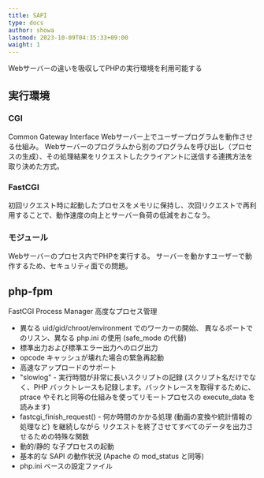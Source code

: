 ```yaml
---
title: SAPI
type: docs
author: showa
lastmod: 2023-10-09T04:35:33+09:00
waight: 1
---
```


Webサーバーの違いを吸収してPHPの実行環境を利用可能する

## 実行環境

### CGI

Common Gateway Interface
Webサーバー上でユーザープログラムを動作させる仕組み。
Webサーバーのプログラムから別のプログラムを呼び出し（プロセスの生成）、その処理結果をリクエストしたクライアントに送信する連携方法を取り決めた方式。

### FastCGI

初回リクエスト時に起動したプロセスをメモリに保持し、次回リクエストで再利用することで、動作速度の向上とサーバー負荷の低減をおこなう。

### モジュール

Webサーバーのプロセス内でPHPを実行する。
サーバーを動かすユーザーで動作するため、セキュリティ面での問題。

## php-fpm

FastCGI Process Manager
高度なプロセス管理

- 異なる uid/gid/chroot/environment でのワーカーの開始、 異なるポートでのリスン、異なる php.ini の使用 (safe_mode の代替)
- 標準出力および標準エラー出力へのログ出力
- opcode キャッシュが壊れた場合の緊急再起動
- 高速なアップロードのサポート
- "slowlog" - 実行時間が非常に長いスクリプトの記録 (スクリプト名だけでなく、PHP バックトレースも記録します。バックトレースを取得するために、 ptrace やそれと同等の仕組みを使ってリモートプロセスの execute_data を読みます)
- fastcgi_finish_request() - 何か時間のかかる処理 (動画の変換や統計情報の処理など) を継続しながら リクエストを終了させてすべてのデータを出力させるための特殊な関数
- 動的/静的 な子プロセスの起動
- 基本的な SAPI の動作状況 (Apache の mod_status と同等)
- php.ini ベースの設定ファイル
